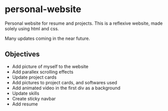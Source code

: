 # personal-website
Personal website for resume and projects. This is a reflexive website, made solely using html and css. 

Many updates coming in the near future. 

## Objectives
- Add picture of myself to the website
- Add parallex scrolling effects
- Update project cards 
- Add pictures to project cards, and softwares used 
- Add animated video in the first div as a background 
- Update skills
- Create sticky navbar 
- Add resume 
